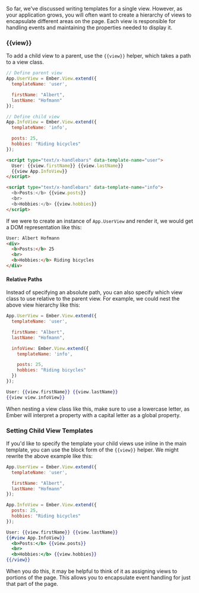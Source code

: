 So far, we've discussed writing templates for a single view. However, as your application grows, you will often want to create a hierarchy of views to encapsulate different areas on the page. Each view is responsible for handling events and maintaining the properties needed to display it.

### {{view}}

To add a child view to a parent, use the `{{view}}` helper, which takes a path to a view class.

```javascript
// Define parent view
App.UserView = Ember.View.extend({
  templateName: 'user',

  firstName: "Albert",
  lastName: "Hofmann"
});

// Define child view
App.InfoView = Ember.View.extend({
  templateName: 'info',

  posts: 25,
  hobbies: "Riding bicycles"
});
```

```html
<script type="text/x-handlebars" data-template-name="user">
  User: {{view.firstName}} {{view.lastName}}
  {{view App.InfoView}}
</script>
 ```
 
```html
<script type="text/x-handlebars" data-template-name="info">
  <b>Posts:</b> {{view.posts}}
  <br>
  <b>Hobbies:</b> {{view.hobbies}}
</script>
```

If we were to create an instance of `App.UserView` and render it, we would get
a DOM representation like this:

```html
User: Albert Hofmann
<div>
  <b>Posts:</b> 25
  <br>
  <b>Hobbies:</b> Riding bicycles
</div>
```

#### Relative Paths

Instead of specifying an absolute path, you can also specify which view class
to use relative to the parent view. For example, we could nest the above view
hierarchy like this:

```javascript
App.UserView = Ember.View.extend({
  templateName: 'user',

  firstName: "Albert",
  lastName: "Hofmann",

  infoView: Ember.View.extend({
    templateName: 'info',

    posts: 25,
    hobbies: "Riding bicycles"
  })
});
```

```handlebars
User: {{view.firstName}} {{view.lastName}}
{{view view.infoView}}
```

When nesting a view class like this, make sure to use a lowercase
letter, as Ember will interpret a property with a capital letter as a
global property.

### Setting Child View Templates

If you'd like to specify the template your child views use inline in
the main template, you can use the block form of the `{{view}}` helper.
We might rewrite the above example like this:

```javascript
App.UserView = Ember.View.extend({
  templateName: 'user',

  firstName: "Albert",
  lastName: "Hofmann"
});

App.InfoView = Ember.View.extend({
  posts: 25,
  hobbies: "Riding bicycles"
});
```

```handlebars
User: {{view.firstName}} {{view.lastName}}
{{#view App.InfoView}}
  <b>Posts:</b> {{view.posts}}
  <br>
  <b>Hobbies:</b> {{view.hobbies}}
{{/view}}
```

When you do this, it may be helpful to think of it as assigning views to
portions of the page. This allows you to encapsulate event handling for just
that part of the page.

